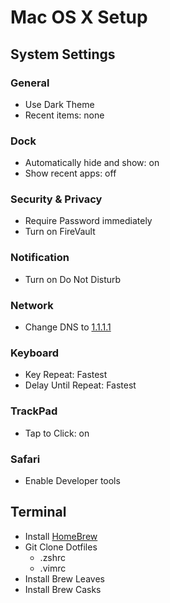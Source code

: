 # Mac OS X Setup

## System Settings

### General
* Use Dark Theme
* Recent items: none

### Dock
* Automatically hide and show: on
* Show recent apps: off

### Security & Privacy
* Require Password immediately
* Turn on FireVault

### Notification
* Turn on Do Not Disturb

### Network
* Change DNS to [1.1.1.1](https://1.1.1.1/dns)

### Keyboard
* Key Repeat: Fastest
* Delay Until Repeat: Fastest

### TrackPad
* Tap to Click: on

### Safari
* Enable Developer tools

## Terminal

* Install [HomeBrew](https://brew.sh)
* Git Clone Dotfiles
  * .zshrc
  * .vimrc
* Install Brew Leaves
* Install Brew Casks
